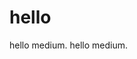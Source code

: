 <!--
title: hello
tags: a, b, c
publishStatus: draft
license: cc-40-by-nd
notifyFollowers: true
-->

# hello

hello medium.
hello medium.